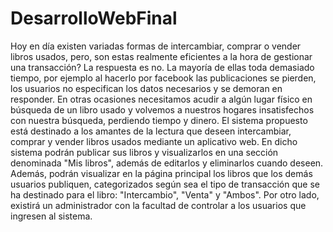 # DesarrolloWebFinal
Hoy en día existen variadas formas de intercambiar, comprar o vender libros usados, pero, son estas realmente eficientes a la hora de gestionar una transacción? La respuesta es no. La mayoría de ellas toda demasiado tiempo, por ejemplo al hacerlo por facebook las publicaciones se pierden, los usuarios no especifican los datos necesarios y se demoran en responder. En otras ocasiones necesitamos acudir a algún lugar físico en búsqueda de un libro usado y volvemos a nuestros hogares insatisfechos con nuestra búsqueda, perdiendo tiempo y dinero. El sistema propuesto está destinado a los amantes de la lectura que deseen intercambiar, comprar y vender libros usados mediante un aplicativo web. En dicho sistema podrán publicar sus libros y visualizarlos en una sección denominada "Mis libros", además de editarlos y eliminarlos cuando deseen. Además, podrán visualizar en la página principal los libros que los demás usuarios publiquen, categorizados según sea el tipo de transacción que se ha destinado para el libro: "Intercambio", "Venta" y "Ambos". Por otro lado, existirá un administrador con la facultad de controlar a los usuarios que ingresen al sistema.
